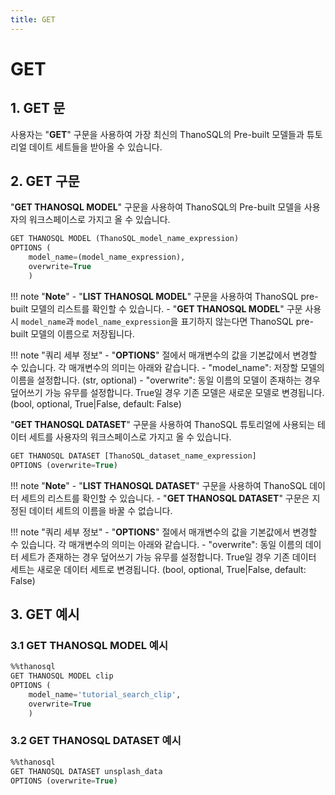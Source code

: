 ```yaml
---
title: GET
---
```


# __GET__

## __1. GET 문__

사용자는 "__GET__" 구문을 사용하여 가장 최신의 ThanoSQL의 Pre-built 모델들과 튜토리얼 데이트 세트들을 받아올 수 있습니다.

## __2. GET 구문__

"__GET THANOSQL MODEL__" 구문을 사용하여 ThanoSQL의 Pre-built 모델을 사용자의 워크스페이스로 가지고 올 수 있습니다.

```sql
GET THANOSQL MODEL (ThanoSQL_model_name_expression) 
OPTIONS (
    model_name=(model_name_expression),
    overwrite=True
    )
```

!!! note "__Note__"
    - "__LIST THANOSQL MODEL__" 구문을 사용하여 ThanoSQL pre-built 모델의 리스트를 확인할 수 있습니다.
    - "__GET THANOSQL MODEL__" 구문 사용 시 `model_name`과 `model_name_expression`을 표기하지 않는다면 ThanoSQL pre-built 모델의 이름으로 저장됩니다.

!!! note "쿼리 세부 정보"
    - "__OPTIONS__" 절에서 매개변수의 값을 기본값에서 변경할 수 있습니다. 각 매개변수의 의미는 아래와 같습니다.
        - "model_name": 저장할 모델의 이름을 설정합니다. (str, optional)
        - "overwrite": 동일 이름의 모델이 존재하는 경우 덮어쓰기 가능 유무를 설정합니다. True일 경우 기존 모델은 새로운 모델로 변경됩니다. (bool, optional, True|False, default: False)

"__GET THANOSQL DATASET__" 구문을 사용하여 ThanoSQL 튜토리얼에 사용되는 테이터 세트를 사용자의 워크스페이스로 가지고 올 수 있습니다.

```sql
GET THANOSQL DATASET [ThanoSQL_dataset_name_expression]
OPTIONS (overwrite=True)
```

!!! note "__Note__"
    - "__LIST THANOSQL DATASET__" 구문을 사용하여 ThanoSQL 데이터 세트의 리스트를 확인할 수 있습니다.
    - "__GET THANOSQL DATASET__" 구문은 지정된 데이터 세트의 이름을 바꿀 수 없습니다.

!!! note "쿼리 세부 정보"
    - "__OPTIONS__" 절에서 매개변수의 값을 기본값에서 변경할 수 있습니다. 각 매개변수의 의미는 아래와 같습니다.
        - "overwrite": 동일 이름의 데이터 세트가 존재하는 경우 덮어쓰기 가능 유무를 설정합니다. True일 경우 기존 데이터 세트는 새로운 데이터 세트로 변경됩니다. (bool, optional, True|False, default: False)

## __3. GET 예시__

### __3.1 GET THANOSQL MODEL 예시__

```sql
%%thanosql
GET THANOSQL MODEL clip
OPTIONS (
    model_name='tutorial_search_clip',
    overwrite=True
    )
```

### __3.2 GET THANOSQL DATASET 예시__

```sql
%%thanosql
GET THANOSQL DATASET unsplash_data
OPTIONS (overwrite=True)
```